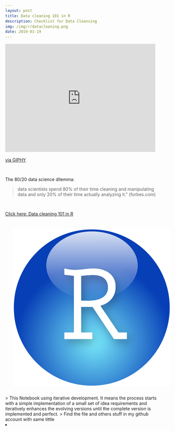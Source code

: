 ```yaml
---
layout: post
title: Data cleaning 101 in R
description: Checklist for Data Cleansing
img: /img/r/datacleaning.png
date: 2019-01-19
---
```


<iframe src="https://giphy.com/embed/3DnDRfZe2ubQc" width="480" height="345" frameBorder="0" class="giphy-embed" allowFullScreen></iframe><p><a href="https://giphy.com/gifs/spongebob-3DnDRfZe2ubQc">via GIPHY</a></p>

<Br>


The 80/20 data science dilemma:

> data scientists spend 80% of their time cleaning and manipulating data and only 20% of their time actually analyzing it." (forbes.com)

<Br>
  
<a href="https://itsmecevi.github.io/data-cleaning-101/">Click here: Data cleaning 101 in R</a>
<Br>
  
<img class="col one right" src="/img/r/r-studio.png" style="padding:25px">

<Br>
> This Notebook using iterative development. It means the process starts with a simple implementation of a small set of idea requirements and iteratively enhances the evolving versions until the complete version is implemented and perfect.
> Find the file and others stuff in my github account with same tittle


<li>
<a id="icon" href="https://github.com/itsmecevi" target="_blank"><i class="fa fa-github fa-fw fa-2x"></i></a>
</li>
